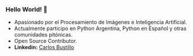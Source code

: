 ### Hello World! 👋
- Apasionado por el Procesamiento de Imágenes e Inteligencia Artificial.
- Actualmente participo en Python Argentina, Python en Español y otras comunidades pitónicas.
- Open Source Contributor.
- **Linkedin:** [Carlos Bustillo](https://www.linkedin.com/in/carlos-bustillo-74514b1b6/)

